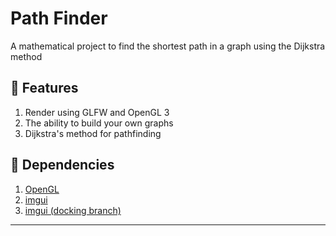 # Path Finder

A mathematical project to find the shortest path in a graph using the Dijkstra method

## :page_facing_up: Features
1. Render using GLFW and OpenGL 3
2. The ability to build your own graphs
3. Dijkstra's method for pathfinding

## :telescope: Dependencies
1. [OpenGL](https://www.opengl.org/)
2. [imgui](https://www.glfw.org/)
3. [imgui (docking branch)](https://github.com/ocornut/imgui/tree/docking)
****
